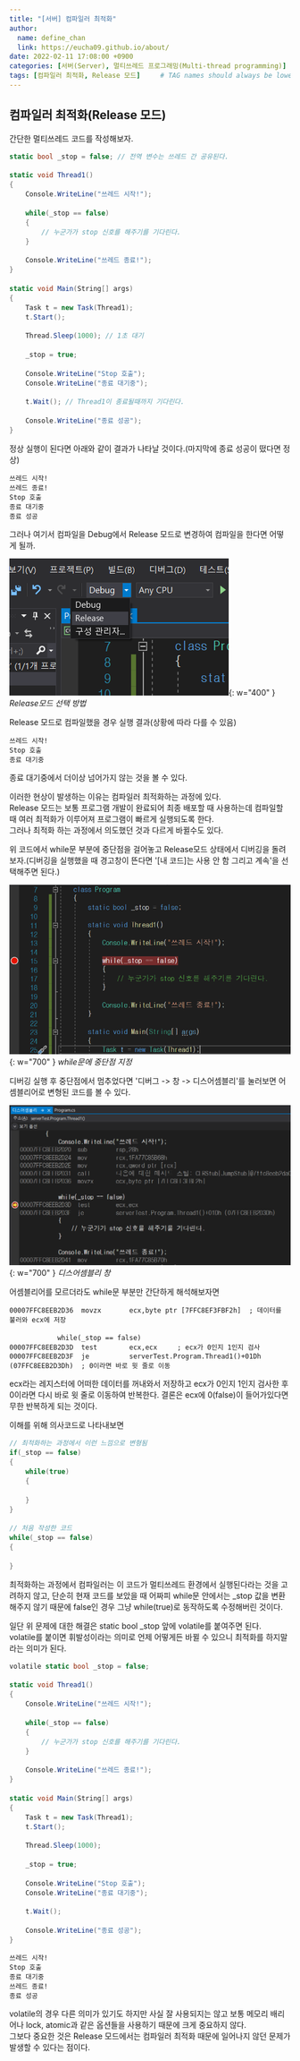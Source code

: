 ```yaml
---
title: "[서버] 컴파일러 최적화"
author:
  name: define_chan
  link: https://eucha09.github.io/about/
date: 2022-02-11 17:08:00 +0900
categories: [서버(Server), 멀티쓰레드 프로그래밍(Multi-thread programming)]
tags: [컴파일러 최적화, Release 모드]     # TAG names should always be lowercase
---
```


## **컴파일러 최적화(Release 모드)**

간단한 멀티쓰레드 코드를 작성해보자.

```c#
static bool _stop = false; // 전역 변수는 쓰레드 간 공유된다.

static void Thread1()
{
    Console.WriteLine("쓰레드 시작!");

    while(_stop == false)
    {
        // 누군가가 stop 신호를 해주기를 기다린다.
    }

    Console.WriteLine("쓰레드 종료!");
}

static void Main(String[] args)
{
    Task t = new Task(Thread1);
    t.Start();

    Thread.Sleep(1000); // 1초 대기

    _stop = true;

    Console.WriteLine("Stop 호출");
    Console.WriteLine("종료 대기중");

    t.Wait(); // Thread1이 종료될때까지 기다린다.

    Console.WriteLine("종료 성공");
}
```

정상 실행이 된다면 아래와 같이 결과가 나타날 것이다.(마지막에 종료 성공이 떴다면 정상)

```console
쓰레드 시작!
쓰레드 종료!
Stop 호출
종료 대기중
종료 성공
```

그러나 여기서 컴파일을 Debug에서 Release 모드로 변경하여 컴파일을 한다면 어떻게 될까.

![Release모드](/assets/img/posts/server/release모드선택.png){: w="400" }
_Release모드 선택 방법_

Release 모드로 컴파일했을 경우 실행 결과(상황에 따라 다를 수 있음)

```console
쓰레드 시작!
Stop 호출
종료 대기중
```

종료 대기중에서 더이상 넘어가지 않는 것을 볼 수 있다.

이러한 현상이 발생하는 이유는 컴파일러 최적화하는 과정에 있다.   
Release 모드는 보통 프로그램 개발이 완료되어 최종 배포할 때 사용하는데 컴파일할 때 여러 최적화가 이루어져 프로그램이 빠르게 실행되도록 한다.   
그러나 최적화 하는 과정에서 의도했던 것과 다르게 바뀔수도 있다.

위 코드에서 while문 부분에 중단점을 걸어놓고 Release모드 상태에서 디버깅을 돌려보자.(디버깅을 실행했을 때 경고창이 뜬다면 '[내 코드]는 사용 안 함 그리고 계속'을 선택해주면 된다.)

![Release디버깅](/assets/img/posts/server/release디버깅.png){: w="700" }
_while문에 중단점 지정_

디버깅 실행 후 중단점에서 멈추었다면 '디버그 -> 창 -> 디스어셈블리'를 눌러보면 어셈블리어로 변형된 코드를 볼 수 있다.

![디스어셈블리](/assets/img/posts/server/release디스어셈블리.png){: w="700" }
_디스어셈블리 창_

어셈블리어를 모르더라도 while문 부분만 간단하게 해석해보자면

```console
00007FFC8EEB2D36  movzx       ecx,byte ptr [7FFC8EF3FBF2h]  ; 데이터를 불러와 ecx에 저장

            while(_stop == false)
00007FFC8EEB2D3D  test        ecx,ecx     ; ecx가 0인지 1인지 검사
00007FFC8EEB2D3F  je          serverTest.Program.Thread1()+01Dh (07FFC8EEB2D3Dh)  ; 0이라면 바로 윗 줄로 이동
```

ecx라는 레지스터에 어떠한 데이터를 꺼내와서 저장하고 ecx가 0인지 1인지 검사한 후 0이라면 다시 바로 윗 줄로 이동하여 반복한다. 결론은 ecx에 0(false)이 들어가있다면 무한 반복하게 되는 것이다.

이해를 위해 의사코드로 나타내보면

```c#
// 최적화하는 과정에서 이런 느낌으로 변형됨
if(_stop == false)
{
    while(true)
    {

    }
}

// 처음 작성한 코드
while(_stop == false)
{

}

```

최적화하는 과정에서 컴파일러는 이 코드가 멀티쓰레드 환경에서 실행된다라는 것을 고려하지 않고, 단순히 현재 코드를 보았을 때 어짜피 while문 안에서는 _stop 값을 변환해주지 않기 때문에 false인 경우 그냥 while(true)로 동작하도록 수정해버린 것이다.

일단 위 문제에 대한 해결은 static bool _stop 앞에 volatile를 붙여주면 된다.   
volatile를 붙이면 휘발성이라는 의미로 언제 어떻게든 바뀔 수 있으니 최적화를 하지말라는 의미가 된다.

```c#
volatile static bool _stop = false;

static void Thread1()
{
    Console.WriteLine("쓰레드 시작!");

    while(_stop == false)
    {
        // 누군가가 stop 신호를 해주기를 기다린다.
    }

    Console.WriteLine("쓰레드 종료!");
}

static void Main(String[] args)
{
    Task t = new Task(Thread1);
    t.Start();

    Thread.Sleep(1000);

    _stop = true;

    Console.WriteLine("Stop 호출");
    Console.WriteLine("종료 대기중");

    t.Wait();

    Console.WriteLine("종료 성공");
}
```
```console
쓰레드 시작!
Stop 호출
종료 대기중
쓰레드 종료!
종료 성공
```

volatile의 경우 다른 의미가 있기도 하지만 사실 잘 사용되지는 않고 보통 메모리 배리어나 lock, atomic과 같은 옵션들을 사용하기 때문에 크게 중요하지 않다.   
그보다 중요한 것은 Release 모드에서는 컴파일러 최적화 때문에 일어나지 않던 문제가 발생할 수 있다는 점이다.
